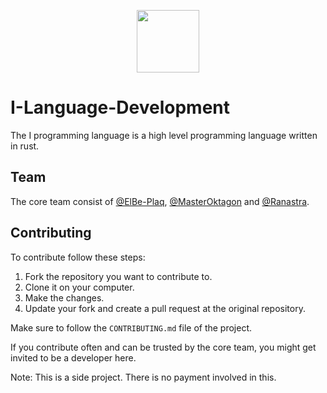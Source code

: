 <p align="center">
    <img src="https://github.com/I-Language-Development/I-language/blob/main/.github/logo-with-text.png" height="100px">
</p>

# I-Language-Development

The I programming language is a high level programming language written in rust. 

## Team

The core team consist of [@ElBe-Plaq](https://github.com/ElBe-Plaq), [@MasterOktagon](https://github.com/MasterOktagon) and [@Ranastra](https://github.com/Ranastra).

## Contributing

To contribute follow these steps:
1. Fork the repository you want to contribute to.
2. Clone it on your computer.
3. Make the changes.
4. Update your fork and create a pull request at the original repository.

Make sure to follow the `CONTRIBUTING.md` file of the project.

If you contribute often and can be trusted by the core team, you might get invited to be a developer here.

Note: This is a side project. There is no payment involved in this.
